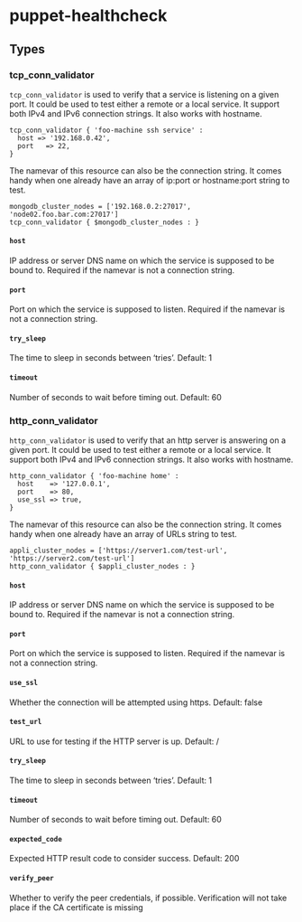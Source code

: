 # puppet-healthcheck

## Types

### tcp_conn_validator

`tcp_conn_validator` is used to verify that a service is listening on a given port.
It could be used to test either a remote or a local service. It support both IPv4 and
IPv6 connection strings. It also works with hostname.

```puppet
tcp_conn_validator { 'foo-machine ssh service' :
  host => '192.168.0.42',
  port   => 22,
}
```

The namevar of this resource can also be the connection string. It comes handy when
one already have an array of ip:port or hostname:port string to test.

```puppet
mongodb_cluster_nodes = ['192.168.0.2:27017', 'node02.foo.bar.com:27017']
tcp_conn_validator { $mongodb_cluster_nodes : }
```

#### `host`

IP address or server DNS name on which the service is supposed to be bound to. Required if the namevar is not a connection string.

#### `port`

Port on which the service is supposed to listen. Required if the namevar is not a connection string.

#### `try_sleep`

The time to sleep in seconds between ‘tries’. Default: 1

#### `timeout`

Number of seconds to wait before timing out. Default: 60

### http_conn_validator

`http_conn_validator` is used to verify that an http server is answering on a given port.
It could be used to test either a remote or a local service. It support both IPv4 and
IPv6 connection strings. It also works with hostname.

```puppet
http_conn_validator { 'foo-machine home' :
  host    => '127.0.0.1',
  port    => 80,
  use_ssl => true,
}
```

The namevar of this resource can also be the connection string. It comes handy when
one already have an array of URLs string to test.

```puppet
appli_cluster_nodes = ['https://server1.com/test-url', 'https://server2.com/test-url']
http_conn_validator { $appli_cluster_nodes : }
```

#### `host`

IP address or server DNS name on which the service is supposed to be bound to. Required if the namevar is not a connection string.

#### `port`

Port on which the service is supposed to listen. Required if the namevar is not a connection string.

#### `use_ssl`

Whether the connection will be attempted using https. Default: false

#### `test_url`

URL to use for testing if the HTTP server is up. Default: /

#### `try_sleep`

The time to sleep in seconds between ‘tries’. Default: 1

#### `timeout`

Number of seconds to wait before timing out. Default: 60

#### `expected_code`

Expected HTTP result code to consider success. Default: 200

#### `verify_peer`

Whether to verify the peer credentials, if possible. Verification will not take place if the CA certificate is missing

